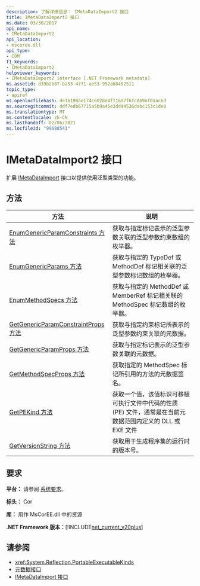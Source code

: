 ```yaml
---
description: 了解详细信息： IMetaDataImport2 接口
title: IMetaDataImport2 接口
ms.date: 03/30/2017
api_name:
- IMetaDataImport2
api_location:
- mscoree.dll
api_type:
- COM
f1_keywords:
- IMetaDataImport2
helpviewer_keywords:
- IMetaDataImport2 interface [.NET Framework metadata]
ms.assetid: d39b2b87-ba53-4771-ae53-952a68452511
topic_type:
- apiref
ms.openlocfilehash: de1b190ae174c6028e4f116d7f6fc0b9af0aac6d
ms.sourcegitcommit: ddf7edb67715a5b9a45e3dd44536dabc153c1de0
ms.translationtype: MT
ms.contentlocale: zh-CN
ms.lasthandoff: 02/06/2021
ms.locfileid: "99688541"
---
```

# <a name="imetadataimport2-interface"></a>IMetaDataImport2 接口

扩展 [IMetaDataImport](imetadataimport-interface.md) 接口以提供使用泛型类型的功能。  
  
## <a name="methods"></a>方法  
  
|方法|说明|  
|------------|-----------------|  
|[EnumGenericParamConstraints 方法](imetadataimport2-enumgenericparamconstraints-method.md)|获取与指定标记表示的泛型参数关联的泛型参数约束数组的枚举器。|  
|[EnumGenericParams 方法](imetadataimport2-enumgenericparams-method.md)|获取与指定的 TypeDef 或 MethodDef 标记相关联的泛型参数标记数组的枚举器。|  
|[EnumMethodSpecs 方法](imetadataimport2-enummethodspecs-method.md)|获取与指定的 MethodDef 或 MemberRef 标记相关联的 MethodSpec 标记数组的枚举器。|  
|[GetGenericParamConstraintProps 方法](imetadataimport2-getgenericparamconstraintprops-method.md)|获取与指定约束标记所表示的泛型参数约束关联的元数据。|  
|[GetGenericParamProps 方法](imetadataimport2-getgenericparamprops-method.md)|获取与指定标记表示的泛型参数关联的元数据。|  
|[GetMethodSpecProps 方法](imetadataimport2-getmethodspecprops-method.md)|获取指定的 MethodSpec 标记所引用的方法的元数据签名。|  
|[GetPEKind 方法](imetadataimport2-getpekind-method.md)|获取一个值，该值标识可移植可执行文件中代码的性质 (PE) 文件，通常是在当前元数据范围内定义的 DLL 或 EXE 文件|  
|[GetVersionString 方法](imetadataimport2-getversionstring-method.md)|获取用于生成程序集的运行时的版本号。|  
  
## <a name="requirements"></a>要求  

 **平台：** 请参阅 [系统要求](../../get-started/system-requirements.md)。  
  
 **标头：** Cor  
  
 **库：** 用作 MsCorEE.dll 中的资源  
  
 **.NET Framework 版本：**[!INCLUDE[net_current_v20plus](../../../../includes/net-current-v20plus-md.md)]  
  
## <a name="see-also"></a>请参阅

- <xref:System.Reflection.PortableExecutableKinds>
- [元数据接口](metadata-interfaces.md)
- [IMetaDataImport 接口](imetadataimport-interface.md)
